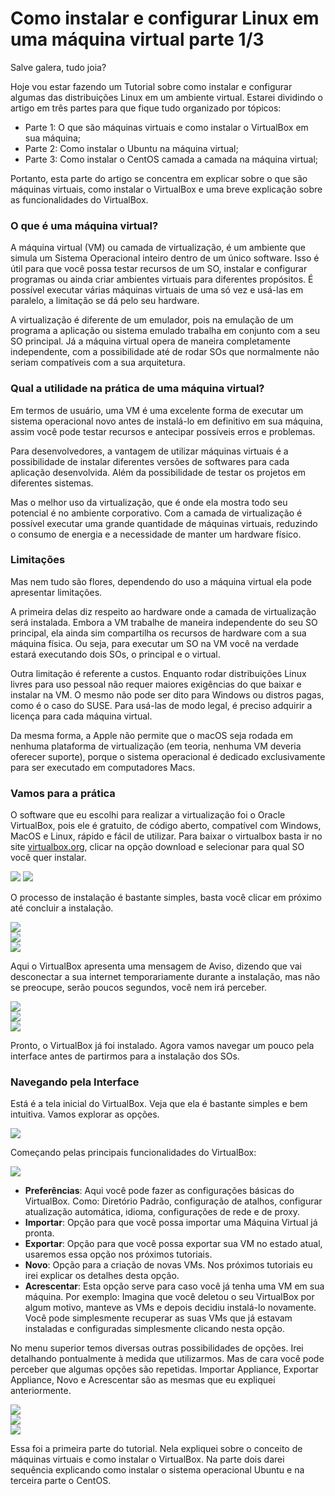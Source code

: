 # Como instalar e configurar Linux em uma máquina virtual parte 1/3

Salve galera, tudo joia?

Hoje vou estar fazendo um Tutorial sobre como instalar e configurar algumas das distribuições Linux em um ambiente virtual. Estarei dividindo o artigo em três partes para que fique tudo organizado por tópicos:
* Parte 1: O que são máquinas virtuais e como instalar o VirtualBox em sua máquina;
* Parte 2: Como instalar o Ubuntu na máquina virtual;
* Parte 3: Como instalar o CentOS camada a camada na máquina virtual;

Portanto, esta parte do artigo se concentra em explicar sobre o que são máquinas virtuais, como instalar o VirtualBox e uma breve explicação sobre as funcionalidades do VirtualBox. 

### O que é uma máquina virtual?

A máquina virtual (VM) ou camada de virtualização, é um ambiente que simula um Sistema Operacional inteiro dentro de um único software. Isso é útil para que você possa testar recursos de um SO, instalar e configurar programas ou ainda criar ambientes virtuais para diferentes propósitos. É possível executar várias máquinas virtuais de uma só vez e usá-las em paralelo, a limitação se dá pelo seu hardware.

A virtualização é diferente de um emulador, pois na emulação de um programa a aplicação ou sistema emulado trabalha em conjunto com a seu SO principal. Já a máquina virtual opera de maneira completamente independente, com a possibilidade até de rodar SOs que normalmente não seriam compatíveis com a sua arquitetura.

### Qual a utilidade na prática de uma máquina virtual?
Em termos de usuário, uma VM é uma excelente forma de executar um sistema operacional novo antes de instalá-lo em definitivo em sua máquina, assim você pode testar recursos e antecipar possíveis erros e problemas. 

Para desenvolvedores, a vantagem de utilizar máquinas virtuais é a possibilidade de instalar diferentes versões de softwares para cada aplicação desenvolvida. Além da possibilidade de testar os projetos em diferentes sistemas.

Mas o melhor uso da virtualização, que é onde ela mostra todo seu potencial é no ambiente corporativo. Com a camada de virtualização é possível executar uma grande quantidade de máquinas virtuais, reduzindo o consumo de energia e a necessidade de manter um hardware físico.

### Limitações

Mas nem tudo são flores, dependendo do uso a máquina virtual ela pode apresentar limitações. 

A primeira delas diz respeito ao hardware onde a camada de virtualização será instalada. Embora a VM trabalhe de maneira independente do seu SO principal, ela ainda sim compartilha os recursos de hardware com a sua máquina física. Ou seja, para executar um SO na VM você na verdade estará executando dois SOs, o principal e o virtual.

Outra limitação é referente a custos. Enquanto rodar distribuições Linux livres para uso pessoal não requer maiores exigências do que baixar e instalar na VM. O mesmo não pode ser dito para Windows ou distros pagas, como é o caso do SUSE. Para usá-las de modo legal, é preciso adquirir a licença para cada máquina virtual.

Da mesma forma, a Apple não permite que o macOS seja rodada em nenhuma plataforma de virtualização (em teoria, nenhuma VM deveria oferecer suporte), porque o sistema operacional é dedicado exclusivamente para ser executado em computadores Macs.


### Vamos para a prática

O software que eu escolhi para realizar a virtualização foi o Oracle VirtualBox, pois ele é gratuito, de código aberto, compatível com Windows, MacOS e Linux, rápido e fácil de utilizar. Para baixar o virtualbox basta ir no site <a href="https://www.virtualbox.org/">virtualbox.org</a>, clicar na opção download e selecionar para qual SO você quer instalar.

<img src="resources/00.png">

<img src="resources/01.png">

O processo de instalação é bastante simples, basta você clicar em próximo até concluir a instalação.

<img src="resources/02.png"><br/>
<img src="resources/03.png"><br/>
<img src="resources/04.png"><br/>

Aqui o VirtualBox apresenta uma mensagem de Aviso, dizendo que vai desconectar a sua internet temporariamente durante a instalação, mas não se preocupe, serão poucos segundos, você nem irá perceber.

<img src="resources/05.png"><br/>
<img src="resources/06.png"><br/>
<img src="resources/07.png"><br/>

Pronto, o VirtualBox já foi instalado. Agora vamos navegar um pouco pela interface antes de partirmos para a instalação dos SOs.

### Navegando pela Interface

Está é a tela inicial do VirtualBox. Veja que ela é bastante simples e bem intuitiva. Vamos explorar as opções.

<img src="resources/08.png">

Começando pelas principais funcionalidades do VirtualBox:

<img src="resources/09.png">

* **Preferências**: Aqui você pode fazer as configurações básicas do VirtualBox. Como: Diretório Padrão, configuração de atalhos, configurar atualização automática, idioma, configurações de rede e de proxy.
* **Importar**: Opção para que você possa importar uma Máquina Virtual já pronta.
* **Exportar**: Opção para que você possa exportar sua VM no estado atual, usaremos essa opção nos próximos tutoriais. 
* **Novo**: Opção para a criação de novas VMs. Nos próximos tutoriais eu irei explicar os detalhes desta opção.
* **Acrescentar**: Esta opção serve para caso você já tenha uma VM em sua máquina. Por exemplo: Imagina que você deletou o seu VirtualBox por algum motivo, manteve as VMs e depois decidiu instalá-lo novamente. Você pode simplesmente recuperar as suas VMs que já estavam instaladas e configuradas simplesmente clicando nesta opção.

No menu superior temos diversas outras possibilidades de opções. Irei detalhando pontualmente à medida que utilizarmos. Mas de cara você pode perceber que algumas opções são repetidas. Importar Appliance, Exportar Appliance, Novo e Acrescentar são as mesmas que eu expliquei anteriormente.

<img src="resources/11.png"><br/>
<img src="resources/12.png"><br/>
<img src="resources/10.png"><br/>

Essa foi a primeira parte do tutorial. Nela expliquei sobre o conceito de máquinas virtuais e como instalar o VirtualBox. Na parte dois darei sequência explicando como instalar o sistema operacional Ubuntu e na terceira parte o CentOS.
